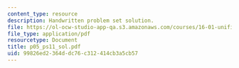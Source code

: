 ```yaml
---
content_type: resource
description: Handwritten problem set solution.
file: https://ol-ocw-studio-app-qa.s3.amazonaws.com/courses/16-01-unified-engineering-i-ii-iii-iv-fall-2005-spring-2006/99826ed2364ddc76c312414cb3a5cb57_p05_ps11_sol.pdf
file_type: application/pdf
resourcetype: Document
title: p05_ps11_sol.pdf
uid: 99826ed2-364d-dc76-c312-414cb3a5cb57
---
```

